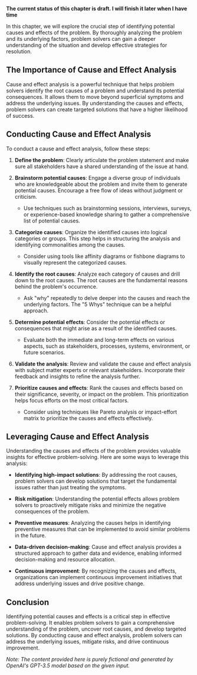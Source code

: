 **The current status of this chapter is draft. I will finish it later when I have time**

In this chapter, we will explore the crucial step of identifying potential causes and effects of the problem. By thoroughly analyzing the problem and its underlying factors, problem solvers can gain a deeper understanding of the situation and develop effective strategies for resolution.

The Importance of Cause and Effect Analysis
-------------------------------------------

Cause and effect analysis is a powerful technique that helps problem solvers identify the root causes of a problem and understand its potential consequences. It allows them to move beyond superficial symptoms and address the underlying issues. By understanding the causes and effects, problem solvers can create targeted solutions that have a higher likelihood of success.

Conducting Cause and Effect Analysis
------------------------------------

To conduct a cause and effect analysis, follow these steps:

1. **Define the problem**: Clearly articulate the problem statement and make sure all stakeholders have a shared understanding of the issue at hand.

2. **Brainstorm potential causes**: Engage a diverse group of individuals who are knowledgeable about the problem and invite them to generate potential causes. Encourage a free flow of ideas without judgment or criticism.

   * Use techniques such as brainstorming sessions, interviews, surveys, or experience-based knowledge sharing to gather a comprehensive list of potential causes.
3. **Categorize causes**: Organize the identified causes into logical categories or groups. This step helps in structuring the analysis and identifying commonalities among the causes.

   * Consider using tools like affinity diagrams or fishbone diagrams to visually represent the categorized causes.
4. **Identify the root causes**: Analyze each category of causes and drill down to the root causes. The root causes are the fundamental reasons behind the problem's occurrence.

   * Ask "why" repeatedly to delve deeper into the causes and reach the underlying factors. The "5 Whys" technique can be a helpful approach.
5. **Determine potential effects**: Consider the potential effects or consequences that might arise as a result of the identified causes.

   * Evaluate both the immediate and long-term effects on various aspects, such as stakeholders, processes, systems, environment, or future scenarios.
6. **Validate the analysis**: Review and validate the cause and effect analysis with subject matter experts or relevant stakeholders. Incorporate their feedback and insights to refine the analysis further.

7. **Prioritize causes and effects**: Rank the causes and effects based on their significance, severity, or impact on the problem. This prioritization helps focus efforts on the most critical factors.

   * Consider using techniques like Pareto analysis or impact-effort matrix to prioritize the causes and effects effectively.

Leveraging Cause and Effect Analysis
------------------------------------

Understanding the causes and effects of the problem provides valuable insights for effective problem-solving. Here are some ways to leverage this analysis:

* **Identifying high-impact solutions**: By addressing the root causes, problem solvers can develop solutions that target the fundamental issues rather than just treating the symptoms.

* **Risk mitigation**: Understanding the potential effects allows problem solvers to proactively mitigate risks and minimize the negative consequences of the problem.

* **Preventive measures**: Analyzing the causes helps in identifying preventive measures that can be implemented to avoid similar problems in the future.

* **Data-driven decision-making**: Cause and effect analysis provides a structured approach to gather data and evidence, enabling informed decision-making and resource allocation.

* **Continuous improvement**: By recognizing the causes and effects, organizations can implement continuous improvement initiatives that address underlying issues and drive positive change.

Conclusion
----------

Identifying potential causes and effects is a critical step in effective problem-solving. It enables problem solvers to gain a comprehensive understanding of the problem, uncover root causes, and develop targeted solutions. By conducting cause and effect analysis, problem solvers can address the underlying issues, mitigate risks, and drive continuous improvement.

*Note: The content provided here is purely fictional and generated by OpenAI's GPT-3.5 model based on the given input.*
